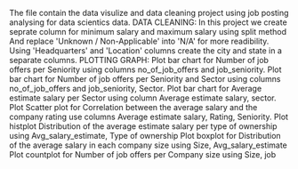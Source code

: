 The file contain the data visulize and data cleaning project using job posting analysing for data scientics data.
DATA CLEANING:
In this project we create seprate column for minimum salary and maximum salary using split method 
And replace 'Unknown / Non-Applicable' into 'N/A' for more readibility.
Using  'Headquarters' and 'Location' columns  create the city and state in a separate columns.
PLOTTING GRAPH:
Plot bar chart for Number of job offers per Seniority using columns no_of_job_offers and job_seniority.
Plot bar chart for Number of job offers per Seniority and Sector using columns no_of_job_offers and job_seniority, Sector.
Plot bar chart for Average estimate salary per Sector using column Average estimate salary, sector.
Plot Scatter plot for Correlation between the average salary and the company rating  use columns Average estimate salary, Rating, Seniority.
Plot histplot Distribution of the average estimate salary per type of ownership using Avg_salary_estimate, Type of ownership
Plot boxplot for Distribution of the average salary in each company size using Size, Avg_salary_estimate
Plot countplot for Number of job offers per Company size using Size, job
